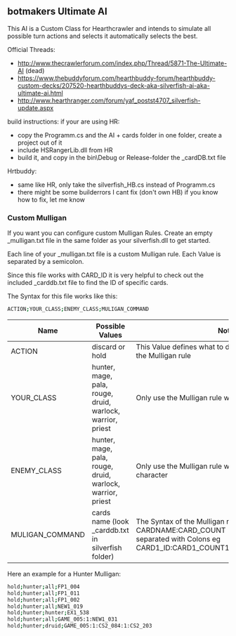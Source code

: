 ## botmakers Ultimate AI
This AI is a Custom Class for Hearthcrawler and intends to simulate all possible turn actions and selects it automatically selects the best.

Official Threads:
- http://www.thecrawlerforum.com/index.php/Thread/5871-The-Ultimate-AI (dead)
- https://www.thebuddyforum.com/hearthbuddy-forum/hearthbuddy-custom-decks/207520-hearthbuddys-deck-aka-silverfish-ai-aka-ultimate-ai.html
- http://www.hearthranger.com/forum/yaf_postst4707_silverfish-update.aspx

build instructions:
if your are using HR:
- copy the Programm.cs and the AI + cards folder in one folder, create a project out of it
- include HSRangerLib.dll from HR
- build it, and copy in the bin\Debug or Release-folder the _cardDB.txt file

Hrtbuddy:
- same like HR, only take the silverfish_HB.cs instead of Programm.cs
- there might be some builderrors I cant fix (don't own HB) if you know how to fix, let me know

### Custom Mulligan
If you want you can configure custom Mulligan Rules. Create an empty _mulligan.txt file in the same folder as your silverfish.dll to get started.

Each line of your _mulligan.txt file is a custom Mulligan rule. Each Value is separated by a semicolon. 

Since this file works with CARD_ID it is very helpful to check out the included _carddb.txt file to find the ID of specific cards.

The Syntax for this file works like this:
```bash
ACTION;YOUR_CLASS;ENEMY_CLASS;MULIGAN_COMMAND
```

Name  | Possible Values | Notes
------------- | ------------- | -------------
ACTION  | discard or hold | This Value defines what to do with the cards matching the Mulligan rule
YOUR_CLASS  | hunter, mage, pala, rouge, druid, warlock, warrior, priest | Only use the Mulligan rule when you play this character
ENEMY_CLASS | hunter, mage, pala, rouge, druid, warlock, warrior, priest | Only use the Mulligan rule when you play against this character
MULIGAN_COMMAND | cards name (look _carddb.txt in silverfish folder) | The Syntax of the Mulligan rule is CARDNAME:CARD_COUNT - multiple cards are separated with Colons eg CARD1_ID:CARD1_COUNT1:CARD2_ID:CARD2_COUNT

Here an example for a Hunter Mulligan:

```bash
hold;hunter;all;FP1_004
hold;hunter;all;FP1_011
hold;hunter;all;FP1_002
hold;hunter;all;NEW1_019
hold;hunter;hunter;EX1_538
hold;hunter;all;GAME_005:1:NEW1_031
hold;hunter;druid;GAME_005:1:CS2_084:1:CS2_203
```



